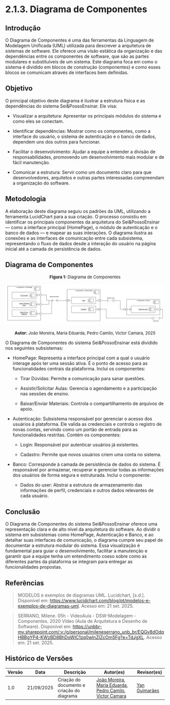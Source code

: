 # 2.1.3. Diagrama de Componentes

## Introdução

O Diagrama de Componentes é uma das ferramentas da Linguagem de Modelagem Unificada (UML) utilizada para descrever a arquitetura de sistemas de software. Ele oferece uma visão estática da organização e das dependências entre os componentes de software, que são as partes modulares e substituíveis de um sistema. Este diagrama foca em como o sistema é dividido em blocos de construção (componentes) e como esses blocos se comunicam através de interfaces bem definidas.

## Objetivo

O principal objetivo deste diagrama é ilustrar a estrutura física e as dependências do sistema Sei&PossoEnsinar. Ele visa:

- Visualizar a arquitetura: Apresentar os principais módulos do sistema e como eles se conectam.

- Identificar dependências: Mostrar como os componentes, como a interface do usuário, o sistema de autenticação e o banco de dados, dependem uns dos outros para funcionar.

- Facilitar o desenvolvimento: Ajudar a equipe a entender a divisão de responsabilidades, promovendo um desenvolvimento mais modular e de fácil manutenção.

- Comunicar a estrutura: Servir como um documento claro para que desenvolvedores, arquitetos e outras partes interessadas compreendam a organização do software.

## Metodologia

A elaboração deste diagrama seguiu os padrões da UML, utilizando a ferramenta LucidChart para a sua criação. O processo consistiu em identificar os principais componentes da arquitetura do Sei&PossoEnsinar — como a interface principal (HomePage), o módulo de autenticação e o banco de dados — e mapear as suas interações. O diagrama ilustra as conexões e as interfaces de comunicação entre cada subsistema, representando o fluxo de dados desde a interação do usuário na página inicial até a camada de persistência de dados.

## Diagrama de Componentes

<font size="2"><p style="text-align: center"><b>Figura 1:</b> Diagrama de Componentes</p></font>

<div style="text-align: center;"> 

![DiagramaComponentesV1](../imagens/DiagramaComponentes.png)

</div>

<font size="2"><p style="text-align: center"><b>Autor:</b> João Moreira, Maria Eduarda, Pedro Camilo, Victor Camara, 2025</p></font>

O Diagrama de Componentes do sistema Sei&PossoEnsinar está dividido nos seguintes subsistemas:

- HomePage: Representa a interface principal com a qual o usuário interage após ter uma sessão ativa. É o ponto de acesso para as funcionalidades centrais da plataforma. Inclui os componentes:

    - Tirar Dúvidas: Permite a comunicação para sanar questões.

    - Assistir/Solicitar Aulas: Gerencia o agendamento e a participação nas sessões de ensino.

    - Baixar/Enviar Materiais: Controla o compartilhamento de arquivos de apoio.

- Autenticação: Subsistema responsável por gerenciar o acesso dos usuários à plataforma. Ele valida as credenciais e controla o registro de novas contas, servindo como um portão de entrada para as funcionalidades restritas. Contém os componentes:

    - Login: Responsável por autenticar usuários já existentes.

    - Cadastro: Permite que novos usuários criem uma conta no sistema.

- Banco: Corresponde à camada de persistência de dados do sistema. É responsável por armazenar, recuperar e gerenciar todas as informações dos usuários de forma segura e estruturada. Inclui o componente:

    - Dados do user: Abstrai a estrutura de armazenamento das informações de perfil, credenciais e outros dados relevantes de cada usuário.

## Conclusão

O Diagrama de Componentes do sistema Sei&PossoEnsinar oferece uma representação clara e de alto nível da arquitetura do software. Ao dividir o sistema em subsistemas como HomePage, Autenticação e Banco, e ao detalhar suas interfaces de comunicação, o diagrama cumpre seu papel de documentar a estrutura modular do sistema. Essa visualização é fundamental para guiar o desenvolvimento, facilitar a manutenção e garantir que a equipe tenha um entendimento coeso sobre como as diferentes partes da plataforma se integram para entregar as funcionalidades propostas.

## Referências

> MODELOS e exemplos de diagramas UML. Lucidchart, [s.d.]. Disponível em: https://www.lucidchart.com/blog/pt/modelos-e-exemplos-de-diagramas-uml. Acesso em: 21 set. 2025.

> SERRANO, Milene. 05h - VideoAula - DSW-Modelagem - Componentes. 2020 Vídeo (Aula de Arquitetura e Desenho de Software). Disponível em: https://unbbr-my.sharepoint.com/:v:/g/personal/mileneserrano_unb_br/EQGv8dOdqHBBgYP4-KWzBD8BhDoWlC1zq0wInZIZcOm5Fg?e=TdJgXL. Acesso em: 21 set. 2025.


## Histórico de Versões

| Versão | Data       | Descrição                               | Autor(es)                                            | Revisor(es)                                          |
| ------ | ---------- | --------------------------------------- | ---------------------------------------------------- | ---------------------------------------------------- |
| 1.0    | 21/09/2025 | Criação do documento e criação do diagrama | [João Moreira](https://github.com/joaofmoreiraa), [Maria Eduarda](https://github.com/maaduh), [Pedro Camilo](https://github.com/PedrooCamilo), [Victor Camara](https://github.com/victorcamaraa)| [Yan Guimarães](https://github.com/yanzin00) |
